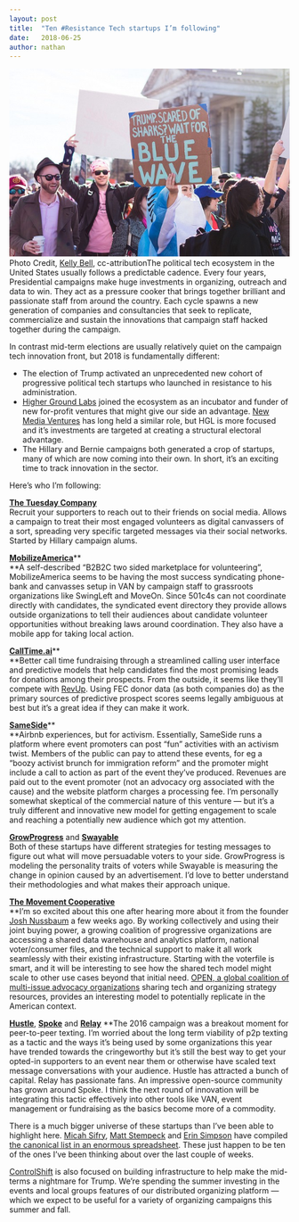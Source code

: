 ```yaml
---
layout:	post
title:	"Ten #Resistance Tech startups I’m following"
date:	2018-06-25
author: nathan
---
```


![](/img/1*mKjqhhb3u8Cr2BaFAzkl-A.jpeg)Photo Credit, [Kelly Bell](https://flic.kr/p/FvMgzQ), cc-attributionThe political tech ecosystem in the United States usually follows a predictable cadence. Every four years, Presidential campaigns make huge investments in organizing, outreach and data to win. They act as a pressure cooker that brings together brilliant and passionate staff from around the country. Each cycle spawns a new generation of companies and consultancies that seek to replicate, commercialize and sustain the innovations that campaign staff hacked together during the campaign.

In contrast mid-term elections are usually relatively quiet on the campaign tech innovation front, but 2018 is fundamentally different:

* The election of Trump activated an unprecedented new cohort of progressive political tech startups who launched in resistance to his administration.
* [Higher Ground Labs](https://www.highergroundlabs.com/) joined the ecosystem as an incubator and funder of new for-profit ventures that might give our side an advantage. [New Media Ventures](http://www.newmediaventures.org/) has long held a similar role, but HGL is more focused and it’s investments are targeted at creating a structural electoral advantage.
* The Hillary and Bernie campaigns both generated a crop of startups, many of which are now coming into their own.
In short, it’s an exciting time to track innovation in the sector.

Here’s who I’m following:

[**The Tuesday Company**](https://www.tuesdaycompany.com/)  
Recruit your supporters to reach out to their friends on social media. Allows a campaign to treat their most engaged volunteers as digital canvassers of a sort, spreading very specific targeted messages via their social networks. Started by Hillary campaign alums.

[**MobilizeAmerica**](https://www.mobilizeamerica.io/)**  
**A self-described “B2B2C two sided marketplace for volunteering”, MobilizeAmerica seems to be having the most success syndicating phone-bank and canvasses setup in VAN by campaign staff to grassroots organizations like SwingLeft and MoveOn. Since 501c4s can not coordinate directly with candidates, the syndicated event directory they provide allows outside organizations to tell their audiences about candidate volunteer opportunities without breaking laws around coordination. They also have a mobile app for taking local action.

[**CallTime.ai**](http://www.calltime.ai)**  
**Better call time fundraising through a streamlined calling user interface and predictive models that help candidates find the most promising leads for donations among their prospects. From the outside, it seems like they’ll compete with [RevUp](https://www.revup.com/). Using FEC donor data (as both companies do) as the primary sources of predictive prospect scores seems legally ambiguous at best but it’s a great idea if they can make it work.

[**SameSide**](https://onsameside.com/)**  
**Airbnb experiences, but for activism. Essentially, SameSide runs a platform where event promoters can post “fun” activities with an activism twist. Members of the public can pay to attend these events, for eg a “boozy activist brunch for immigration reform” and the promoter might include a call to action as part of the event they’ve produced. Revenues are paid out to the event promoter (not an advocacy org associated with the cause) and the website platform charges a processing fee. I’m personally somewhat skeptical of the commercial nature of this venture — but it’s a truly different and innovative new model for getting engagement to scale and reaching a potentially new audience which got my attention.

[**GrowProgress**](http://www.growprogress.org/) and [**Swayable**](https://swayable.com/)   
Both of these startups have different strategies for testing messages to figure out what will move persuadable voters to your side. GrowProgress is modeling the personality traits of voters while Swayable is measuring the change in opinion caused by an advertisement. I’d love to better understand their methodologies and what makes their approach unique.

[**The Movement Cooperative**](https://movementcooperative.org/)  
**I’m so excited about this one after hearing more about it from the founder [Josh Nussbaum](https://www.linkedin.com/in/josh-nussbaum-5a6aa6a8/) a few weeks ago. By working collectively and using their joint buying power, a growing coalition of progressive organizations are accessing a shared data warehouse and analytics platform, national voter/consumer files, and the technical support to make it all work seamlessly with their existing infrastructure. Starting with the voterfile is smart, and it will be interesting to see how the shared tech model might scale to other use cases beyond that initial need. [OPEN, a global coalition of multi-issue advocacy organizations](http://www.the-open.net/) sharing tech and organizing strategy resources, provides an interesting model to potentially replicate in the American context.

[**Hustle**](https://hustle.com/), [**Spoke**](https://github.com/MoveOnOrg/Spoke) and [**Relay**](https://relaytxt.com/) 
**The 2016 campaign was a breakout moment for peer-to-peer texting. I’m worried about the long term viability of p2p texting as a tactic and the ways it’s being used by some organizations this year have trended towards the cringeworthy but it’s still the best way to get your opted-in supporters to an event near them or otherwise have scaled text message conversations with your audience. Hustle has attracted a bunch of capital. Relay has passionate fans. An impressive open-source community has grown around Spoke. I think the next round of innovation will be integrating this tactic effectively into other tools like VAN, event management or fundraising as the basics become more of a commodity.

There is a much bigger universe of these startups than I’ve been able to highlight here. [Micah Sifry](https://twitter.com/mlsif), [Matt Stempeck](https://twitter.com/mstem) and [Erin Simpson](https://twitter.com/esmpsn) have compiled [the canonical list in an enormous spreadsheet](http://bit.ly/organizecivictech). These just happen to be ten of the ones I’ve been thinking about over the last couple of weeks.

[ControlShift](http://www.controlshiftlabs.com/) is also focused on building infrastructure to help make the mid-terms a nightmare for Trump. We’re spending the summer investing in the events and local groups features of our distributed organizing platform — which we expect to be useful for a variety of organizing campaigns this summer and fall.


